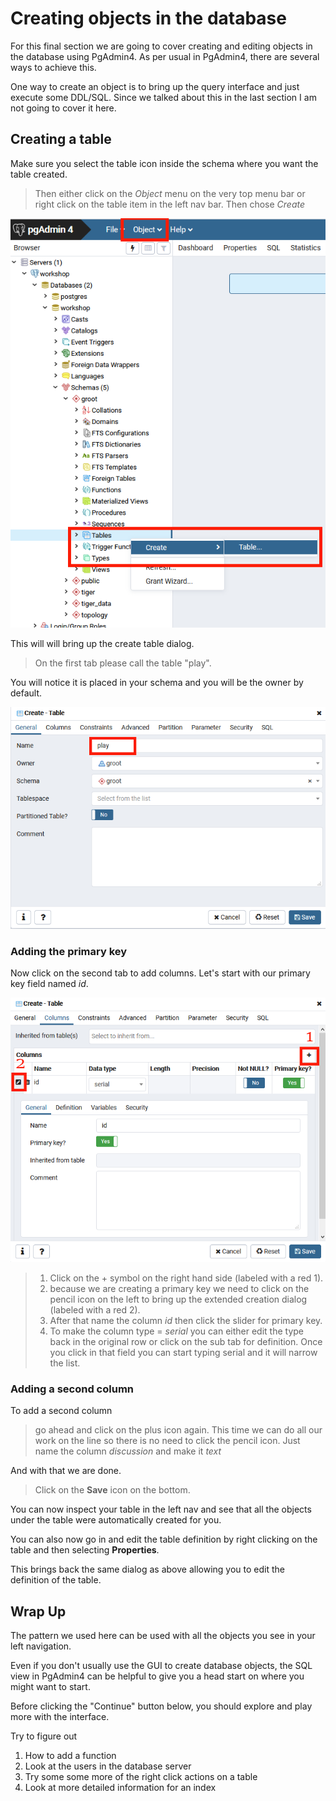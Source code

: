 # Creating objects in the database 
For this final section we are going to cover creating and editing objects in the database using PgAdmin4.
As per usual in PgAdmin4, there are several ways to achieve this. 

One way to create an object is to bring up the query interface and just execute some DDL/SQL. Since we talked about this in the last section I am not going to cover it here.

## Creating a table

Make sure you select the table icon inside the schema where you want the table created. 

>Then either click on the _Object_ menu on the very top menu bar or right click on the table item in the left nav bar. Then chose _Create_

![Data Table](./assets/04-top-create.png) 

This will will bring up the create table dialog.

> On the first tab please call the table "play".  

You will notice it is placed in your schema and you will be the owner by 
default. 

![Data Table](./assets/04-dialog-1.png)

### Adding the primary key

Now click on the second tab to add columns. Let's start with our primary key field named _id_.

![Data Table](./assets/04-column-1.png)
 
> 1. Click on the + symbol on the right hand side (labeled with a red 1).  
> 2. because we are creating a primary key we need to click on the pencil icon on the left to bring up the extended creation dialog (labeled with a red 2).
> 3. After that name the column _id_ then click the slider for primary key.  
>4. To make the column type = _serial_ you can either 
edit the type back in the original row or click on the sub tab for definition. 
>Once you click in that field you can start typing serial and it will narrow the list.

### Adding a second column

To add a second column 
> go ahead and click on the plus icon again. This time we can do all our work on the line so there is no 
need to click the pencil icon. Just name the column _discussion_ and make it _text_  

And with that we are done.

> Click on the **Save** icon on the bottom.

You can now inspect your table in the left nav and see that all the objects under the table were automatically created for you. 

You can also now go in and edit the table definition by right clicking on the table and then selecting **Properties**.

This brings back  the same dialog as above allowing you to edit the definition of the table.

## Wrap Up

The pattern we used here can be used with all the objects you see in your left navigation. 

Even if you don't usually use the GUI to create database objects, the SQL view in PgAdmin4 can be helpful to give you a head start on where you might 
want to start.

Before clicking the "Continue" button below, you should explore and play more with the interface.

Try to figure out
1. How to add a function
1. Look at the users in the database server
1. Try some some more of the right click actions on a table
1. Look at more detailed information for an index